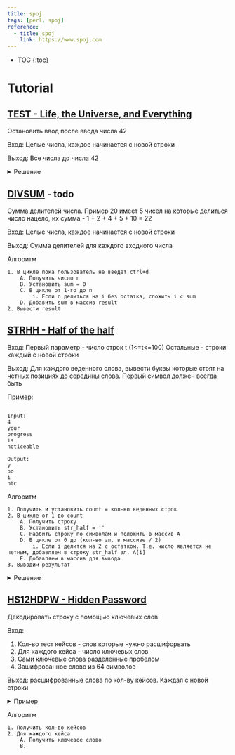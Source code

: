 ```yaml
---
title: spoj
tags: [perl, spoj]
reference:
  - title: spoj
    link: https://www.spoj.com
---
```


* TOC 
{:toc}

# Tutorial

## [TEST - Life, the Universe, and Everything](https://www.spoj.com/problems/TEST/)
Остановить ввод после ввода числа 42

Вход:
Целые числа, каждое начинается с новой строки

Выход:
Все числа до числа 42

<details>
    <summary>
        Решение
    </summary>
    <pre><code class="perl">
my @result;
while (<>){
    $_ == 42 ? last : push @result, $_;
}

print "$_" for @result;

$ perl divsum.pl
321
421
421
42
321
421
421
    </code></pre>
</details>


## [DIVSUM](https://www.spoj.com/problems/DIVSUM/) - todo

Сумма делителей числа. Пример 20 имеет 5 чисел на которые делиться число нацело, их сумма - 1 + 2 + 4 + 5 + 10 = 22

Вход:
Целые числа, каждое начинается с новой строки

Выход:
Сумма делителей для каждого входного числа

Алгоритм
```
1. В цикле пока пользователь не введет ctrl+d
    A. Получить число n
    B. Установить sum = 0
    С. В цикле от 1-го до n
        i. Если n делиться на i без остатка, сложить i с sum
    D. Добавить sum в массив result
2. Вывести result
```

## [STRHH - Half of the half](https://www.spoj.com/problems/STRHH/)

Вход:
Первый параметр - число строк t (1<=t<=100)
Остальные - строки каждый с новой строки

Выход:
Для каждого веденного слова, вывести буквы которые стоят на четных позициях до середины слова. Первый символ должен всегда быть

Пример:
<pre><code class="perl">
Input:
4
your
progress
is
noticeable

Output:
y
po
i
ntc
</code></pre>

Алгоритм
```
1. Получить и установить count = кол-во веденных строк
2. В цикле от 1 до count
    A. Получить строку
    B. Установить str_half = ''
    C. Разбить строку по символам и положить в массив A
    D. В цикле от 0 до (кол-во эл. в массиве / 2)
        i. Если i делится на 2 с остатком. Т.е. число является не четным, добавляем в строку str_half эл. A[i]
    E. Добавляем в массив для вывода
3. Выводим результат
```

<details>
    <summary>
        Решение
    </summary>
    <pre><code class="perl">
my $count = <>;
my @result;
for (1..$count){
    chomp( my $str = <> );
    my $str_half = '';
    my @array = split '', $str;
    for (my $i = 0; $i < int(@array / 2); $i++) {
        $str_half .= $array[$i] unless $i % 2;
    }
    push @result, $str_half;
}

print "$_\n" for @result;
    </code></pre>
</details>

## [HS12HDPW - Hidden Password](https://www.spoj.com/problems/HS12HDPW/)

Декодировать строку с помощью ключевых слов

Вход:
1. Кол-во тест кейсов - слов которые нужно расшифорвать
2. Для каждого кейса - число ключевых слов
3. Сами ключевые слова разделенные пробелом
4. Зашифрованное слово из 64 символов

Выход:
расшифрованные слова по кол-ву кейсов. Каждая с новой строки

<details>
    <summary>
        Пример
    </summary>
    <pre><code class="perl">
Input:
2
2
qwe345 rf3Arg
XSBSRasdew9873465hkldsfsalndfvnfq489uqovkLKJHaeDaae555Sk5asdpASD

3
2S4J5K 111111 lrtb2A
isimgsow45ipfgisd56wfgngdfcdkgc7kKKKkuuJJgfstdygQdWORQADFSLKF2K8

Output:
keep
coding

Explanation
Let us have a look at the first 6-tuple: qwe345

char. ASCII code
  q   113 = 01110001B      
  w   119 = 01110111B
  e   101 = 01100101B
  3    51 = 00110011B
  4    52 = 00110100B
  5    53 = 00110101B

a(blue bits)  = 110111B = 55
b(green bits) = 101110B = 46
    </code></pre>
</details>

Алгоритм
```
1. Получить кол-во кейсов
2. Для каждого кейса
    A. Получить ключевое слово
    B. 
```
